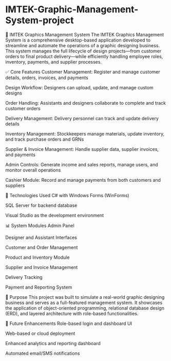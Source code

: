 # IMTEK-Graphic-Management-System-project
🎨 IMTEK Graphics Management System
The IMTEK Graphics Management System is a comprehensive desktop-based application developed to streamline and automate the operations of a graphic designing business. This system manages the full lifecycle of design projects—from customer orders to final product delivery—while efficiently handling employee roles, inventory, payments, and supplier processes.

✅ Core Features
Customer Management: Register and manage customer details, orders, invoices, and payments

Design Workflow: Designers can upload, update, and manage custom designs

Order Handling: Assistants and designers collaborate to complete and track customer orders

Delivery Management: Delivery personnel can track and update delivery details

Inventory Management: Stockkeepers manage materials, update inventory, and track purchase orders and GRNs

Supplier & Invoice Management: Handle supplier data, supplier invoices, and payments

Admin Controls: Generate income and sales reports, manage users, and monitor overall operations

Cashier Module: Record and manage payments from both customers and suppliers

🧰 Technologies Used
C# with Windows Forms (WinForms)

SQL Server for backend database

Visual Studio as the development environment

📊 System Modules
Admin Panel

Designer and Assistant Interfaces

Customer and Order Management

Product and Inventory Module

Supplier and Invoice Management

Delivery Tracking

Payment and Reporting System

🎯 Purpose
This project was built to simulate a real-world graphic designing business and serves as a full-featured management system. It showcases the application of object-oriented programming, relational database design (ERD), and layered architecture with role-based functionalities.

🚀 Future Enhancements
Role-based login and dashboard UI

Web-based or cloud deployment

Enhanced analytics and reporting dashboard

Automated email/SMS notifications
